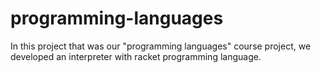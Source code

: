 # programming-languages
In this project that was our "programming languages" course project, we developed an interpreter with racket programming language.

